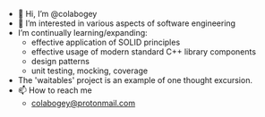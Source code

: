 - 👋 Hi, I’m @colabogey
- 👀 I’m interested in various aspects of software engineering
-  I’m continually learning/expanding:
    - effective application of SOLID principles
    - effective usage of modern standard C++ library components
    - design patterns
    - unit testing, mocking, coverage
- The 'waitables' project is an example of one thought excursion.
- 📫 How to reach me
     - colabogey@protonmail.com 

<!---
colabogey/colabogey is a ✨ special ✨ repository because its `README.md` (this file) appears on your GitHub profile.
You can click the Preview link to take a look at your changes.
--->
